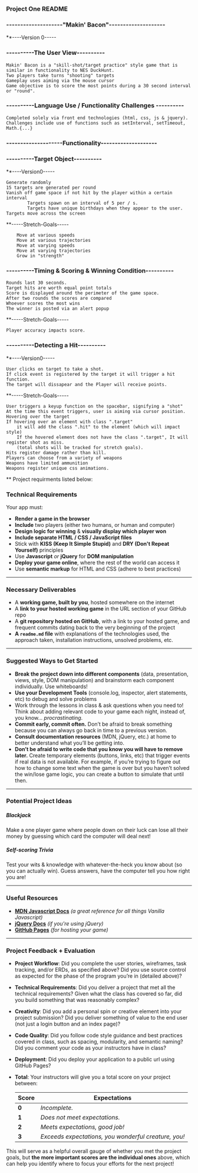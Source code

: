 ### Project One README

### --------------------"Makin' Bacon"--------------------

**----Version 0-----
		  
### ----------The User View----------

	Makin' Bacon is a "skill-shot/target practice" style game that is similar in functionality to NES DuckHunt.
	Two players take turns "shooting" targets
	Gameplay uses aiming via the mouse cursor 
	Game objective is to score the most points during a 30 second interval or "round".

### ----------Language Use / Functionality Challenges ----------

	Completed solely via front end technologies (html, css, js & jquery).
	Challenges include use of functions such as setInterval, setTimeout, Math.{...}

### --------------------Functionality--------------------

### ----------Target Object----------

**----Version0-----
	
	Generate randomly
	15 targets are generated per round
	Vanish off game space if not hit by the player within a certain interval
			Targets spawn on an interval of 5 per / s.
			Targets have unique birthdays when they appear to the user.
	Targets move across the screen
	
**-----Stretch-Goals-----
	
		
		Move at various speeds
		Move at various trajectories
		Move at varying speeds
		Move at varying trajectories
		Grow in "strength"
		

### ----------Timing & Scoring & Winning Condition----------

	Rounds last 30 seconds.
	Target hits are worth equal point totals
	Score is displayed around the perimeter of the game space.
	After two rounds the scores are compared 
	Whoever scores the most wins
	The winner is posted via an alert popup


**-----Stretch-Goals-----
	
	Player accuracy impacts score.

### ----------Detecting a Hit----------
	
**----Version0-----
	
	User clicks on target to take a shot.
	If click event is registered by the target it will trigger a hit function.
	The target will dissapear and the Player will receive points.
	
**-----Stretch-Goals-----

	User triggers a keyup function on the spacebar, signifying a "shot"
	At the time this event triggers, user is aiming via cursor position. Hovering over the target
	If hovering over an element with class ".target" 
		it will add the class ".hit" to the element (which will impact style)
		If the hovered element does not have the class ".target", It will register shot as miss.
		(total shots will be tracked for stretch goals).
	Hits register damage rather than kill.
	Players can choose from a variety of weapons
	Weapons have limited ammunition
	Weapons register unique css animations. 
	

** Project requirments listed below:

### Technical Requirements

Your app must:

* **Render a game in the browser**
* **Include** two players (either two humans, or human and computer)
* **Design logic for winning** & **visually display which player won**
* **Include separate HTML / CSS / JavaScript files**
* Stick with **KISS (Keep It Simple Stupid)** and **DRY (Don't Repeat Yourself)** principles
* Use **Javascript** *or* **jQuery** for **DOM manipulation**
* **Deploy your game online**, where the rest of the world can access it
* Use **semantic markup** for HTML and CSS (adhere to best practices)

---

### Necessary Deliverables

* A **working game, built by you**, hosted somewhere on the internet
* A **link to your hosted working game** in the URL section of your GitHub repo
* A **git repository hosted on GitHub**, with a link to your hosted game, and frequent commits dating back to the very beginning of the project
* **A ``readme.md`` file** with explanations of the technologies used, the approach taken, installation instructions, unsolved problems, etc.

---

### Suggested Ways to Get Started

* **Break the project down into different components** (data, presentation, views, style, DOM manipulation) and brainstorm each component individually. Use whiteboards!
* **Use your Development Tools** (console.log, inspector, alert statements, etc) to debug and solve problems
* Work through the lessons in class & ask questions when you need to! Think about adding relevant code to your game each night, instead of, you know... _procrastinating_.
* **Commit early, commit often.** Don’t be afraid to break something because you can always go back in time to a previous version.
* **Consult documentation resources** (MDN, jQuery, etc.) at home to better understand what you’ll be getting into.
* **Don’t be afraid to write code that you know you will have to remove later.** Create temporary elements (buttons, links, etc) that trigger events if real data is not available. For example, if you’re trying to figure out how to change some text when the game is over but you haven’t solved the win/lose game logic, you can create a button to simulate that until then.

---

### Potential Project Ideas

##### Blackjack
Make a one player game where people down on their luck can lose all their money by guessing which card the computer will deal next!

##### Self-scoring Trivia
Test your wits & knowledge with whatever-the-heck you know about (so you can actually win). Guess answers, have the computer tell you how right you are!

---

### Useful Resources

* **[MDN Javascript Docs](https://developer.mozilla.org/en-US/docs/Web/JavaScript)** _(a great reference for all things Vanilla Javascript)_
* **[jQuery Docs](http://api.jquery.com)** _(if you're using jQuery)_
* **[GitHub Pages](https://pages.github.com)** _(for hosting your game)_

---

### Project Feedback + Evaluation

* __Project Workflow__: Did you complete the user stories, wireframes, task tracking, and/or ERDs, as specified above? Did you use source control as expected for the phase of the program you’re in (detailed above)?

* __Technical Requirements__: Did you deliver a project that met all the technical requirements? Given what the class has covered so far, did you build something that was reasonably complex?

* __Creativity__: Did you add a personal spin or creative element into your project submission? Did you deliver something of value to the end user (not just a login button and an index page)?

* __Code Quality__: Did you follow code style guidance and best practices covered in class, such as spacing, modularity, and semantic naming? Did you comment your code as your instructors have in class?

* __Deployment__: Did you deploy your application to a public url using GitHub Pages?

* __Total__: Your instructors will give you a total score on your project between:

    Score | Expectations
    ----- | ------------
    **0** | _Incomplete._
    **1** | _Does not meet expectations._
    **2** | _Meets expectations, good job!_
    **3** | _Exceeds expectations, you wonderful creature, you!_

 This will serve as a helpful overall gauge of whether you met the project goals, but __the more important scores are the individual ones__ above, which can help you identify where to focus your efforts for the next project!
